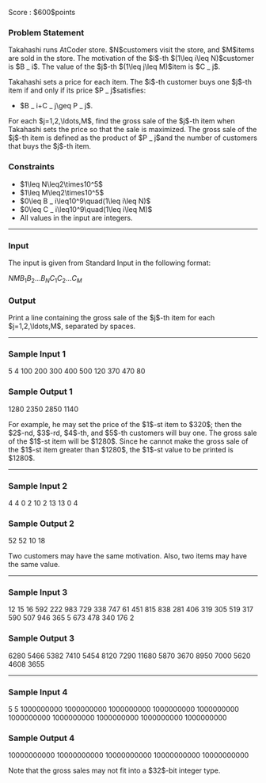 
<div>

<span>

<span>

<p>
Score : $600$points
</p>

<div>

<section>

### **Problem Statement**

<p>
Takahashi runs AtCoder store.
$N$customers visit the store, and $M$items are sold in the store.
The motivation of the $i$-th $(1\leq i\leq N)$customer is $B _ i$.
The value of the $j$-th $(1\leq j\leq M)$item is $C _ j$.
</p>

<p>
Takahashi sets a price for each item.
The $i$-th customer buys one $j$-th item if and only if its price $P _ j$satisfies:
</p>

<ul>

<li>
$B _ i+C _ j\geq P _ j$.
</li>

</ul>

<p>
For each $j=1,2,\ldots,M$, find the gross sale of the $j$-th item when Takahashi sets the price so that the sale is maximized.
The gross sale of the $j$-th item is defined as the product of $P _ j$and the number of customers that buys the $j$-th item.
</p>

</section>

</div>

<div>

<section>

### **Constraints**

<ul>

<li>
$1\leq N\leq2\times10^5$
</li>

<li>
$1\leq M\leq2\times10^5$
</li>

<li>
$0\leq B _ i\leq10^9\quad(1\leq i\leq N)$
</li>

<li>
$0\leq C _ i\leq10^9\quad(1\leq i\leq M)$
</li>

<li>
All values in the input are integers.
</li>

</ul>

</section>

</div>

---

<div>

<div>

<section>

### **Input**

<p>
The input is given from Standard Input in the following format:
</p>

<div>

$N$$M$$B _ 1$$B _ 2$$\ldots$$B _ N$$C _ 1$$C _ 2$$\ldots$$C _ M$
</div>

</section>

</div>

<div>

<section>

### **Output**

<p>
Print a line containing the gross sale of the $j$-th item for each $j=1,2,\ldots,M$, separated by spaces.
</p>

</section>

</div>

</div>

---

<div>

<section>

### **Sample Input 1**

<div>

5 4
100 200 300 400 500
120 370 470 80

</div>

</section>

</div>

<div>

<section>

### **Sample Output 1**

<div>

1280 2350 2850 1140

</div>

<p>
For example, he may set the price of the $1$-st item to $320$; then the $2$-nd, $3$-rd, $4$-th, and $5$-th customers will buy one.
The gross sale of the $1$-st item will be $1280$.
Since he cannot make the gross sale of the $1$-st item greater than $1280$, the $1$-st value to be printed is $1280$.
</p>

</section>

</div>

---

<div>

<section>

### **Sample Input 2**

<div>

4 4
0 2 10 2
13 13 0 4

</div>

</section>

</div>

<div>

<section>

### **Sample Output 2**

<div>

52 52 10 18

</div>

<p>
Two customers may have the same motivation.  Also, two items may have the same value.
</p>

</section>

</div>

---

<div>

<section>

### **Sample Input 3**

<div>

12 15
16 592 222 983 729 338 747 61 451 815 838 281
406 319 305 519 317 590 507 946 365 5 673 478 340 176 2

</div>

</section>

</div>

<div>

<section>

### **Sample Output 3**

<div>

6280 5466 5382 7410 5454 8120 7290 11680 5870 3670 8950 7000 5620 4608 3655

</div>

</section>

</div>

---

<div>

<section>

### **Sample Input 4**

<div>

5 5
1000000000 1000000000 1000000000 1000000000 1000000000
1000000000 1000000000 1000000000 1000000000 1000000000

</div>

</section>

</div>

<div>

<section>

### **Sample Output 4**

<div>

10000000000 10000000000 10000000000 10000000000 10000000000

</div>

<p>
Note that the gross sales may not fit into a $32$-bit integer type.
</p>

</section>

</div>

</span>

</span>

</div>
